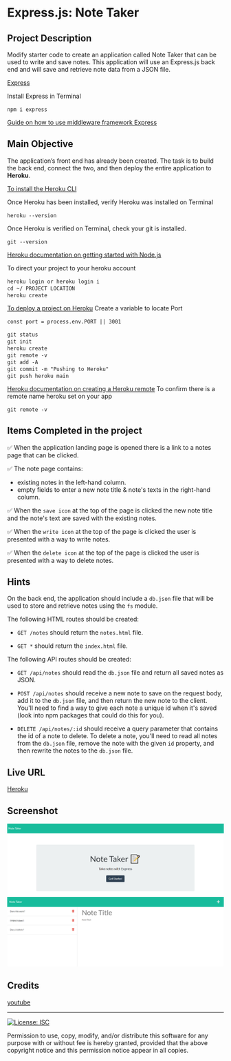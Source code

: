 # Express.js: Note Taker

## Project Description

Modify starter code to create an application called Note Taker that can be used to write and save notes. This application will use an Express.js back end and will save and retrieve note data from a JSON file.

[Express](https://www.npmjs.com/package/express)

Install Express in Terminal
```
npm i express
```
[Guide on how to use middleware framework Express](https://expressjs.com/en/guide/using-middleware.html)

## Main Objective

The application’s front end has already been created. The task is to build the back end, connect the two, and then deploy the entire application to **Heroku**.

[To install the Heroku CLI](https://coding-boot-camp.github.io/full-stack/heroku/how-to-install-the-heroku-cli)

Once Heroku has been installed, verify Heroku was installed on Terminal
```
heroku --version
```
Once Heroku is verified on Terminal, check your git is installed. 
```
git --version
```

[Heroku documentation on getting started with Node.js](https://devcenter.heroku.com/articles/getting-started-with-nodejs?singlepage=true)

To direct your project to your heroku account
```
heroku login or heroku login i
cd ~/ PROJECT LOCATION
heroku create
```

[To deploy a project on Heroku](https://coding-boot-camp.github.io/full-stack/heroku/heroku-deployment-guide)
Create a variable to locate Port
```
const port = process.env.PORT || 3001
```

```Terminal
git status
git init
heroku create
git remote -v
git add -A
git commit -m "Pushing to Heroku"
git push heroku main
```

[Heroku documentation on creating a Heroku remote](https://devcenter.heroku.com/articles/git#creating-a-heroku-remote)
To confirm there is a remote name heroku set on your app
```
git remote -v
```

## Items Completed in the project

✅ When the application landing page is opened there is a link to a notes page that can be clicked.

✅ The note page contains:

* existing notes in the left-hand column.
* empty fields to enter a new note title & note's texts in the right-hand column.

✅ When the `save icon` at the top of the page is clicked the new note title and the note's text are saved with the existing notes.

✅ When the `write icon` at the top of the page is clicked the user is presented with a way to write notes.

✅ When the `delete icon` at the top of the page is clicked the user is presented with a way to delete notes.

## Hints

On the back end, the application should include a `db.json` file that will be used to store and retrieve notes using the `fs` module.

The following HTML routes should be created:

* `GET /notes` should return the `notes.html` file.

* `GET *` should return the `index.html` file.

The following API routes should be created:

* `GET /api/notes` should read the `db.json` file and return all saved notes as JSON.

* `POST /api/notes` should receive a new note to save on the request body, add it to the `db.json` file, and then return the new note to the client. You'll need to find a way to give each note a unique id when it's saved (look into npm packages that could do this for you).

* `DELETE /api/notes/:id` should receive a query parameter that contains the id of a note to delete. To delete a note, you'll need to read all notes from the `db.json` file, remove the note with the given `id` property, and then rewrite the notes to the `db.json` file.

## Live URL

[Heroku](https://rocky-shore-91173.herokuapp.com/)

## Screenshot
![](images/Screenshot.PNG)
![](images/Screenshot2.PNG)

## Credits
[youtube](https://www.youtube.com/watch?v=TbPuddYvspk&ab_channel=jhf1203)

- - -
[![License: ISC](https://img.shields.io/badge/License-ISC-blue.svg)](https://opensource.org/licenses/ISC)

Permission to use, copy, modify, and/or distribute this software for any purpose with or without fee is hereby granted, provided that the above copyright notice and this permission notice appear in all copies.